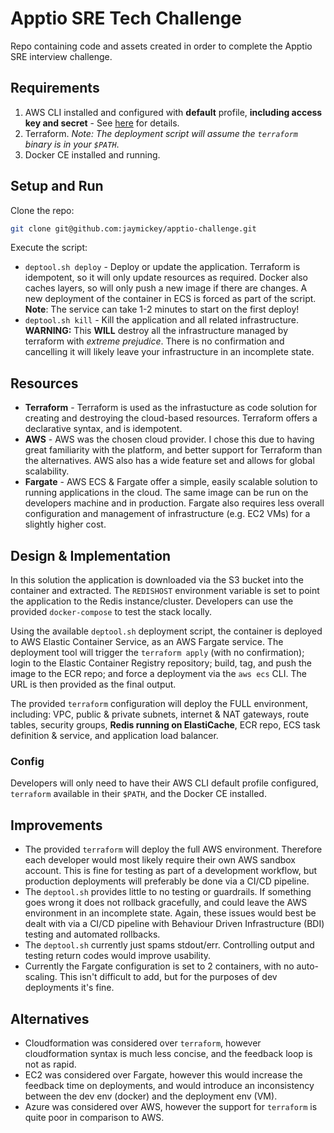 # Apptio SRE Tech Challenge

Repo containing code and assets created in order to complete the Apptio SRE interview challenge.

## Requirements

1. AWS CLI installed and configured with **default** profile, **including access key and secret** - See [here](https://docs.aws.amazon.com/cli/latest/userguide/cli-chap-getting-started.html) for details.
2. Terraform. *Note: The deployment script will assume the `terraform` binary is in your `$PATH`*.
3. Docker CE installed and running.

## Setup and Run

Clone the repo:

```bash
git clone git@github.com:jaymickey/apptio-challenge.git
```

Execute the script:

- `deptool.sh deploy` - Deploy or update the application. Terraform is idempotent, so it will only update resources as required. Docker also caches layers, so will only push a new image if there are changes. A new deployment of the container in ECS is forced as part of the script. **Note**: The service can take 1-2 minutes to start on the first deploy!
- `deptool.sh kill` - Kill the application and all related infrastructure. **WARNING:** This **WILL** destroy all the infrastructure managed by terraform with *extreme prejudice*. There is no confirmation and cancelling it will likely leave your infrastructure in an incomplete state.

## Resources

- **Terraform** - Terraform is used as the infrastucture as code solution for creating and destroying the cloud-based resources. Terraform offers a declarative syntax, and is idempotent.
- **AWS** - AWS was the chosen cloud provider. I chose this due to having great familiarity with the platform, and better support for Terraform than the alternatives. AWS also has a wide feature set and allows for global scalability.
- **Fargate** - AWS ECS & Fargate offer a simple, easily scalable solution to running applications in the cloud. The same image can be run on the developers machine and in production. Fargate also requires less overall configuration and management of infrastructure (e.g. EC2 VMs) for a slightly higher cost.

## Design & Implementation

In this solution the application is downloaded via the S3 bucket into the container and extracted. The `REDISHOST` environment variable is set to point the application to the Redis instance/cluster. Developers can use the provided `docker-compose` to test the stack locally.

Using the available `deptool.sh` deployment script, the container is deployed to AWS Elastic Container Service, as an AWS Fargate service. The deployment tool will trigger the `terraform apply` (with no confirmation); login to the Elastic Container Registry repository; build, tag, and push the image to the ECR repo; and force a deployment via the `aws ecs` CLI. The URL is then provided as the final output.

The provided `terraform` configuration will deploy the FULL environment, including: VPC, public & private subnets, internet & NAT gateways, route tables, security groups, **Redis running on ElastiCache**, ECR repo, ECS task definition & service, and application load balancer.

### Config

Developers will only need to have their AWS CLI default profile configured, `terraform` available in their `$PATH`, and the Docker CE installed.

## Improvements

- The provided `terraform` will deploy the full AWS environment. Therefore each developer would most likely require their own AWS sandbox account. This is fine for testing as part of a development workflow, but production deployments will preferably be done via a CI/CD pipeline.
- The `deptool.sh` provides little to no testing or guardrails. If something goes wrong it does not rollback gracefully, and could leave the AWS environment in an incomplete state. Again, these issues would best be dealt with via a CI/CD pipeline with Behaviour Driven Infrastructure (BDI) testing and automated rollbacks.
- The `deptool.sh` currently just spams stdout/err. Controlling output and testing return codes would improve usability.
- Currently the Fargate configuration is set to 2 containers, with no auto-scaling. This isn't difficult to add, but for the purposes of dev deployments it's fine.

## Alternatives

- Cloudformation was considered over `terraform`, however cloudformation syntax is much less concise, and the feedback loop is not as rapid.
- EC2 was considered over Fargate, however this would increase the feedback time on deployments, and would introduce an inconsistency between the dev env (docker) and the deployment env (VM).
- Azure was considered over AWS, however the support for `terraform` is quite poor in comparison to AWS.